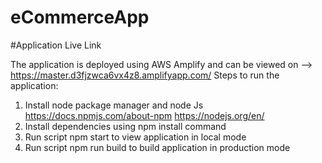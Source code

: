 # eCommerceApp

#Application Live Link

The application is deployed using AWS Amplify and can be viewed on --> https://master.d3fjzwca6vx4z8.amplifyapp.com/ 
Steps to run the application:

1. Install node package manager and node Js https://docs.npmjs.com/about-npm https://nodejs.org/en/
2. Install dependencies using npm install command
3. Run script npm start to view application in local mode 
4. Run script npm run build to build application in production mode  
